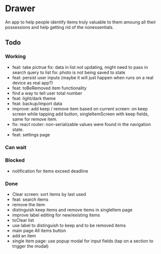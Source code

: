 # Drawer

An app to help people identify items truly valuable to them amoung all their possessions and help getting rid of the nonessentials.

## Todo

### Working

- feat: take pictrue
  fix: data in list not updating, might need to pass in search query to list
  fix: photo is not being saved to state
- feat: persist user inputs (maybe it will just happen when runs on a real device as real app?)
- feat: toBeRemoved item functionality
- find a way to tell user total number
- feat: light/dark theme
- feat: backup/import data
- improve: add keep / remove item based on current screen: on keep screen while tapping add button, singleItemScreen with keep fields, same for remove item.
- fix: react router: non-serializable values were found in the navigation state.
- feat: settings page

### Can wait

### Blocked

- notification for items exceed deadline

### Done

- Clear screen: sort items by last used
- feat: search items
- remove the item
- distinguish keep items and remove items in singleItem page
- improve label editing for new/existing items
- toClear list
- use label to distinguish to keep and to be removed items
- main page All items button
- add an item
- single item page: use popup modal for input fields (tap on a section to trigger the modal)
